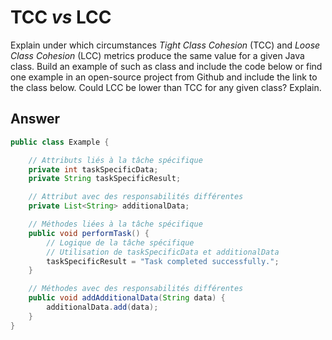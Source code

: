 # TCC *vs* LCC

Explain under which circumstances *Tight Class Cohesion* (TCC) and *Loose Class Cohesion* (LCC) metrics produce the same value for a given Java class. Build an example of such as class and include the code below or find one example in an open-source project from Github and include the link to the class below. Could LCC be lower than TCC for any given class? Explain.

## Answer
```java
public class Example {

    // Attributs liés à la tâche spécifique
    private int taskSpecificData;
    private String taskSpecificResult;

    // Attribut avec des responsabilités différentes
    private List<String> additionalData;

    // Méthodes liées à la tâche spécifique
    public void performTask() {
        // Logique de la tâche spécifique
        // Utilisation de taskSpecificData et additionalData
        taskSpecificResult = "Task completed successfully.";
    }

    // Méthodes avec des responsabilités différentes
    public void addAdditionalData(String data) {
        additionalData.add(data);
    }
}
```

